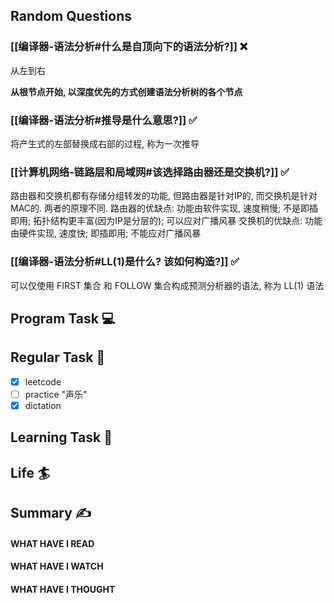 ## Random Questions
### [[编译器-语法分析#什么是自顶向下的语法分析?]] ❌
从左到右

**从根节点开始, 以深度优先的方式创建语法分析树的各个节点**

### [[编译器-语法分析#推导是什么意思?]] ✅
将产生式的左部替换成右部的过程, 称为一次推导

### [[计算机网络-链路层和局域网#该选择路由器还是交换机?]] ✅
路由器和交换机都有存储分组转发的功能, 但路由器是针对IP的, 而交换机是针对MAC的.
两者的原理不同.
路由器的优缺点: 功能由软件实现, 速度稍慢; 不是即插即用; 拓扑结构更丰富(因为IP是分层的); 可以应对广播风暴
交换机的优缺点: 功能由硬件实现, 速度快; 即插即用; 不能应对广播风暴

### [[编译器-语法分析#LL(1)是什么? 该如何构造?]] ✅
可以仅使用 FIRST 集合 和 FOLLOW 集合构成预测分析器的语法, 称为 LL(1) 语法

## Program Task  💻

## Regular Task  🤡
- [x] leetcode
- [ ] practice "声乐"
- [x] dictation

## Learning Task 🎯

## Life 🏄

## Summary ✍
####  WHAT HAVE I READ

#### WHAT HAVE I WATCH

#### WHAT HAVE I THOUGHT
